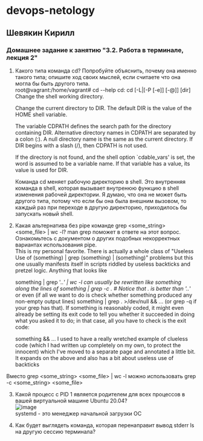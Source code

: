 # devops-netology  
## Шевякин Кирилл  

### Домашнее задание к занятию "3.2. Работа в терминале, лекция 2"  
  
1) Какого типа команда cd? Попробуйте объяснить, почему она именно такого типа; опишите ход своих мыслей, если считаете что она могла бы быть другого типа.  
    root@vagrant:/home/vagrant# cd --help
    cd: cd [-L|[-P [-e]] [-@]] [dir]
    Change the shell working directory.

    Change the current directory to DIR.  The default DIR is the value of the
    HOME shell variable.

    The variable CDPATH defines the search path for the directory containing
    DIR.  Alternative directory names in CDPATH are separated by a colon (:).
    A null directory name is the same as the current directory.  If DIR begins
    with a slash (/), then CDPATH is not used.

    If the directory is not found, and the shell option `cdable_vars' is set,
    the word is assumed to be  a variable name.  If that variable has a value,
    its value is used for DIR.
        
    Команда cd меняет рабочую директорию в shell. Это внутренняя команда в shell, которая вызывает внутренюю функцию в shell изменения рабочей директории. Я думаю, что она не может быть другого     типа, потому что если бы она была внешним вызовом, то каждый раз при переходе в другую директорию, приходилось бы запускать новый shell.  

2) Какая альтернатива без pipe команде grep <some_string> <some_file> | wc -l? man grep поможет в ответе на этот вопрос. Ознакомьтесь с документом о других подобных некорректных вариантах использования pipe.  
  This is my personal favorite. There is actually a whole class of "Useless Use of (something) | grep (something) | (something)" problems but this one usually manifests itself   in scripts riddled by useless backticks and pretzel logic.
Anything that looks like

	something | grep '..*' | wc -l
can usually be rewritten like something along the lines of
	something | grep -c .   # Notice that . is better than '..*'
or even (if all we want to do is check whether something produced any non-empty output lines)
	something | grep . >/dev/null && ...
(or grep -q if your grep has that).
If something is reasonably coded, it might even already be setting its exit code to tell you whether it succeeded in doing what you asked it to do; in that case, all you have to check is the exit code:

	something && ...
I used to have a really wretched example of clueless code (which I had written up completely on my own, to protect the innocent) which I've moved to a separate page and annotated a little bit. It expands on the above and also has a bit about useless use of backticks  

Вместо grep <some_string> <some_file> | wc -l можно использовать grep -c <some_string> <some_file>  

3) Какой процесс с PID 1 является родителем для всех процессов в вашей виртуальной машине Ubuntu 20.04?  
  ![image](https://user-images.githubusercontent.com/93198418/149890591-0a3d8aab-2fb5-4435-997f-5ea29029a0db.png)  
  systemd - это менеджер начальной загрузки ОС  
  
4) Как будет выглядеть команда, которая перенаправит вывод stderr ls на другую сессию терминала?  


